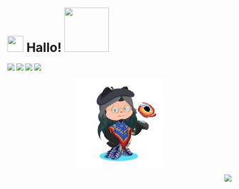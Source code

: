 # <img width="36" height="36" src="https://user-images.githubusercontent.com/74038190/212284087-bbe7e430-757e-4901-90bf-4cd2ce3e1852.gif"> Hallo! <img src="https://github.githubassets.com/images/mona-loading-dark.gif" width="100" height="100">

<!--
**Jijness/Jijness** is a ✨ _special_ ✨ repository because its `README.md` (this file) appears on your GitHub profile.

Here are some ideas to get you started:

- 🔭 I’m currently working on ...
- 🌱 I’m currently learning ...
- 👯 I’m looking to collaborate on ...
- 🤔 I’m looking for help with ...
- 💬 Ask me about ...
- 📫 How to reach me: ...
- 😄 Pronouns: ...
- ⚡ Fun fact: ...
-->
![](https://img.shields.io/github/followers/Jijness?logo=github&color=facc15&labelColor=ff7337)
![](https://img.shields.io/badge/dynamic/json?logo=github&label=GitHub%20Stars&query=%24.stars&url=https://api.github-star-counter.workers.dev/user/Jijness)
![](https://img.shields.io/badge/dynamic/json?logo=github&label=GitHub%20Forks&query=%24.forks&url=https://api.github-star-counter.workers.dev/user/Jijness)
![](https://komarev.com/ghpvc/?username=Jijness)


<p align="center">
  <img src="octocat-1743614154448.png" width="200" height="200">
  
</p>

<p align="right">
  <img src="https://github-readme-stats.vercel.app/api/top-langs/?username=Jijness&hide_progress=true&theme=dark&layout=compact">
</p>

